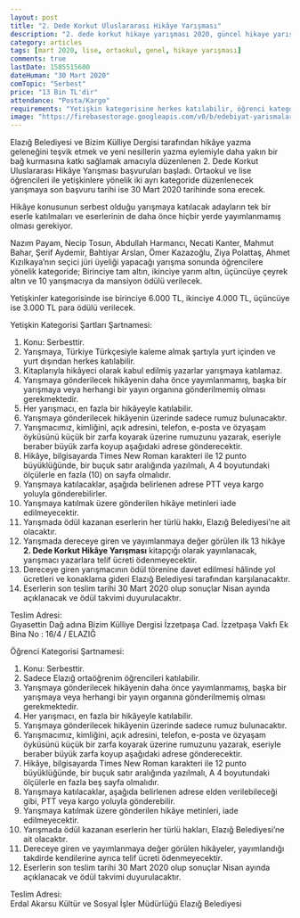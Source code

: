 ```yaml
---
layout: post
title: "2. Dede Korkut Uluslararası Hikâye Yarışması"
description: "2. dede korkut hikaye yarışması 2020, güncel hikaye yarışması 2020, hikaye yarışmaları, öykü yarışmaları"
category: articles
tags: [mart 2020, lise, ortaokul, genel, hikaye yarışması]
comments: true
lastDate: 1585515600
dateHuman: "30 Mart 2020"
comTopic: "Serbest"
price: "13 Bin TL'dir"
attendance: "Posta/Kargo"
requirements: "Yetişkin kategorisine herkes katılabilir, öğrenci kategorisine sadece Elazığ'da öğrenim görenler katılabilir"
image: "https://firebasestorage.googleapis.com/v0/b/edebiyat-yarismalari.appspot.com/o/2-uluslararasi-dede-korkut-oyku-yarismasi-2020.jpg?alt=media&token=3cdc4cba-6552-4dab-a4ea-fc8867f95c9f"
---
```


Elazığ Belediyesi ve Bizim Külliye Dergisi tarafından hikâye yazma geleneğini teşvik etmek ve yeni nesillerin yazma eylemiyle daha yakın bir bağ kurmasına katkı sağlamak amacıyla düzenlenen 2. Dede Korkut Uluslararası Hikâye Yarışması başvuruları başladı. Ortaokul ve lise öğrencileri ile yetişkinlere yönelik iki ayrı kategoride düzenlenecek yarışmaya son başvuru tarihi ise 30 Mart 2020 tarihinde sona erecek.

Hikâye konusunun serbest olduğu yarışmaya katılacak adayların tek bir eserle katılmaları ve eserlerinin de daha önce hiçbir yerde yayımlanmamış olması gerekiyor.

Nazım Payam, Necip Tosun, Abdullah Harmancı, Necati Kanter, Mahmut Bahar, Şerif Aydemir, Bahtiyar Arslan, Ömer Kazazoğlu, Ziya Polattaş, Ahmet Kızılkaya’nın seçici jüri üyeliği yapacağı yarışma sonunda öğrencilere yönelik kategoride; Birinciye tam altın, ikinciye yarım altın, üçüncüye çeyrek altın ve 10 yarışmacıya da mansiyon ödülü verilecek.

Yetişkinler kategorisinde ise birinciye 6.000 TL, ikinciye 4.000 TL, üçüncüye ise 3.000 TL para ödülü verilecek.

Yetişkin Kategorisi Şartları Şartnamesi:  
1. Konu: Serbesttir.
2. Yarışmaya, Türkiye Türkçesiyle kaleme almak şartıyla yurt içinden ve yurt dışından herkes katılabilir.
3. Kitaplarıyla hikâyeci olarak kabul edilmiş yazarlar yarışmaya katılamaz.
4. Yarışmaya gönderilecek hikâyenin daha önce yayımlanmamış, başka bir yarışmaya veya herhangi bir yayın organına gönderilmemiş olması gerekmektedir.
5. Her yarışmacı, en fazla bir hikâyeyle katılabilir.
6. Yarışmaya gönderilecek hikâyenin üzerinde sadece rumuz bulunacaktır.
7. Yarışmacımız, kimliğini, açık adresini, telefon, e-posta ve özyaşam öyküsünü küçük bir zarfa koyarak üzerine rumuzunu yazarak, eseriyle beraber büyük zarfa koyup aşağıdaki adrese gönderecektir.
8. Hikâye, bilgisayarda Times New Roman karakteri ile 12 punto büyüklüğünde, bir buçuk satır aralığında yazılmalı, A 4 boyutundaki ölçülerle en fazla (10) on sayfa olmalıdır.
9. Yarışmaya katılacaklar, aşağıda belirlenen adrese PTT veya kargo yoluyla gönderebilirler.
10. Yarışmaya katılmak üzere gönderilen hikâye metinleri iade edilmeyecektir.
11. Yarışmada ödül kazanan eserlerin her türlü hakkı, Elazığ Belediyesi’ne ait olacaktır.
12. Yarışmada dereceye giren ve yayımlanmaya değer görülen ilk 13 hikâye **2. Dede Korkut Hikâye Yarışması** kitapçığı olarak yayınlanacak, yarışmacı yazarlara telif ücreti ödenmeyecektir.
13. Dereceye giren yarışmacının ödül törenine davet edilmesi hâlinde yol ücretleri ve konaklama gideri Elazığ Belediyesi tarafından karşılanacaktır.
14. Eserlerin son teslim tarihi 30 Mart 2020 olup sonuçlar Nisan ayında açıklanacak ve ödül takvimi duyurulacaktır. 

Teslim Adresi:  
Gıyasettin Dağ adına
Bizim Külliye Dergisi
İzzetpaşa Cad. İzzetpaşa Vakfı Ek Bina No : 16/4 / ELAZIĞ 

Öğrenci Kategorisi Şartnamesi:  
1. Konu: Serbesttir.
2. Sadece Elazığ ortaöğrenim öğrencileri katılabilir.
3. Yarışmaya gönderilecek hikâyenin daha önce yayımlanmamış, başka bir yarışmaya veya herhangi bir yayın organına gönderilmemiş olması gerekmektedir.
4. Her yarışmacı, en fazla bir hikâyeyle katılabilir.
5. Yarışmaya gönderilecek hikâyenin üzerinde sadece rumuz bulunacaktır.
6. Yarışmacımız, kimliğini, açık adresini, telefon, e-posta ve özyaşam öyküsünü küçük bir zarfa koyarak üzerine rumuzunu yazarak, eseriyle beraber büyük zarfa koyup aşağıdaki adrese gönderecektir.
7. Hikâye, bilgisayarda Times New Roman karakteri ile 12 punto büyüklüğünde, bir buçuk satır aralığında yazılmalı, A 4 boyutundaki ölçülerle en fazla beş sayfa olmalıdır.
8. Yarışmaya katılacaklar, aşağıda belirlenen adrese elden verilebileceği gibi, PTT veya kargo yoluyla gönderebilir.
9. Yarışmaya katılmak üzere gönderilen hikâye metinleri, iade edilmeyecektir.
10. Yarışmada ödül kazanan eserlerin her türlü hakları, Elazığ Belediyesi’ne ait olacaktır.
11. Dereceye giren ve yayımlanmaya değer görülen hikâyeler, yayımlandığı takdirde kendilerine ayrıca telif ücreti ödenmeyecektir.
12. Eserlerin son teslim tarihi 30 Mart 2020 olup sonuçlar Nisan ayında açıklanacak ve ödül takvimi duyurulacaktır.
 
Teslim Adresi:  
Erdal Akarsu
Kültür ve Sosyal İşler Müdürlüğü
Elazığ Belediyesi